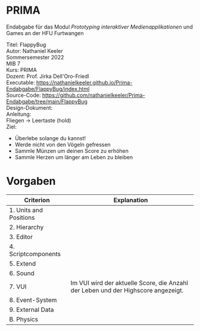 # PRIMA
Endabgabe für das Modul *Prototyping interaktiver Medienapplikationen* und Games an der HFU Furtwangen


Titel: FlappyBug  
Autor: Nathaniel Keeler  
Sommersemester 2022  
MIB 7  
Kurs: PRIMA  
Dozent: Prof. Jirka Dell'Oro-Friedl  
Executable: https://nathanielkeeler.github.io/Prima-Endabgabe/FlappyBug/index.html <br>
Source-Code: https://github.com/nathanielkeeler/Prima-Endabgabe/tree/main/FlappyBug <br>
Design-Dokument: <br>
Anleitung:   
Fliegen -> Leertaste (hold) <br>
Ziel:
- Überlebe solange du kannst! <br>
- Werde nicht von den Vögeln gefressen<br>
- Sammle Münzen um deinen Score zu erhöhen<br>
- Sammle Herzen um länger am Leben zu bleiben


Vorgaben
============================================

| Criterion                        |      Explanation        |
|-------------------------|------------------------------------------------------------------------------------------------------------------------------------------------------------------------------------------------------------------------------------------------------------------------------------------------------------------------------------------------------------------------------------------|
|  1. Units and Positions |          |
|  2. Hierarchy           |          |
| 3. Editor               |          |
| 4. Scriptcomponents     |          |
| 5. Extend               |          |
|  6. Sound               |          |
| 7. VUI                  | Im VUI wird der aktuelle Score, die Anzahl der Leben und der Highscore angezeigt.     |
| 8. Event-System         |          |
| 9. External Data        |          |
| B. Physics              |          |